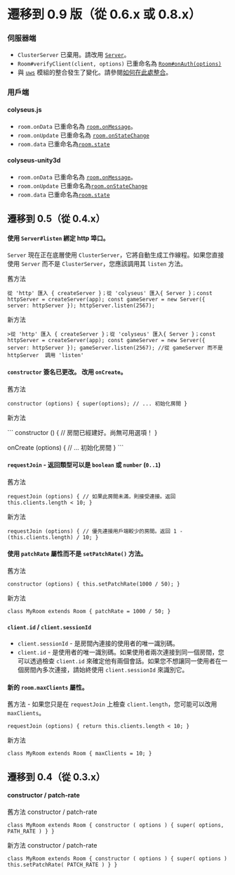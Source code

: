 # 遷移到 0.9 版（從 0.6.x 或 0.8.x）

### 伺服器端

- `ClusterServer` 已棄用。請改用 [`Server`](/server/api)。
- `Room#verifyClient(client, options)` 已重命名為 [`Room#onAuth(options)`](/server/room/#onauth-client-options-request)
- 與 [`uws`](https://www.npmjs.com/package/uws) 模組的整合發生了變化。請參閱[如何在此處整合](/server/api/#optionsengine)。

### 用戶端

#### colyseus.js
- `room.onData` 已重命名為 [`room.onMessage`](/client/room#onmessage)。
- `room.onUpdate` 已重命名為 [`room.onStateChange`](/client/room#onstatechange)
- `room.data` 已重命名為[`room.state`](/client/room/#state-any)

#### colyseus-unity3d
- `room.onData` 已重命名為 [`room.onMessage`](/client/room#onmessage)。
- `room.onUpdate` 已重命名為[`room.onStateChange`](/client/room#onstatechange)
- `room.data` 已重命名為[`room.state`](/client/room/#state-any)

## 遷移到 0.5（從 0.4.x）

#### 使用 `Server#listen` 綁定 http 埠口。

`Server` 現在正在底層使用 `ClusterServer`，它將自動生成工作線程。如果您直接使用 `Server` 而不是 `ClusterServer`，您應該調用其 `listen` 方法。

舊方法

``` 從 'http' 匯入 { createServer }；從 'colyseus' 匯入{ Server }；const httpServer = createServer(app); const gameServer = new Server({ server: httpServer }); httpServer.listen(2567); ```

新方法

```>從 'http' 匯入 { createServer }；從 'colyseus' 匯入{ Server }；const httpServer = createServer(app); const gameServer = new Server({ server: httpServer }); gameServer.listen(2567); //從 gameServer 而不是 httpServer  調用 'listen'```

#### `constructor` 簽名已更改。 改用 `onCreate`。

舊方法

``` constructor (options) { super(options); // ... 初始化房間 } ```

新方法

\`\`\` constructor () { //  房間已經建好。尚無可用選項！ }

onCreate (options) { // ... 初始化房間 } \`\`\`

#### `requestJoin` \- 返回類型可以是 `boolean` 或 `number` (`0..1`)

舊方法

``` requestJoin (options) { // 如果此房間未滿，則接受連接。返回 this.clients.length < 10; } ```

新方法

``` requestJoin (options) { // 優先連接用戶端較少的房間。返回 1 - (this.clients.length) / 10; } ```

#### 使用 `patchRate` 屬性而不是 `setPatchRate()` 方法。

舊方法

``` constructor (options) { this.setPatchRate(1000 / 50); } ```

新方法

``` class MyRoom extends Room { patchRate = 1000 / 50; } ```

#### `client.id` / `client.sessionId`

- `client.sessionId` \- 是房間內連接的使用者的唯一識別碼。
- `client.id` \- 是使用者的唯一識別碼。如果使用者兩次連接到同一個房間，您可以透過檢查 `client.id` 來確定他有兩個會話。如果您不想讓同一使用者在一個房間內多次連接，請始終使用 `client.sessionId` 來識別它。

#### 新的 `room.maxClients` 屬性。

舊方法 - 如果您只是在 `requestJoin` 上檢查 `client.length`，您可能可以改用 `maxClients`。

``` requestJoin (options) { return this.clients.length < 10; } ```

新方法

``` class MyRoom extends Room { maxClients = 10; } ```

## 遷移到 0.4（從 0.3.x）

#### constructor / patch-rate

舊方法 constructor / patch-rate

``` class MyRoom extends Room { constructor ( options ) { super( options, PATH_RATE ) } } ```

新方法  constructor / patch-rate

``` class MyRoom extends Room { constructor ( options ) { super( options ) this.setPatchRate( PATCH_RATE ) } } ```

